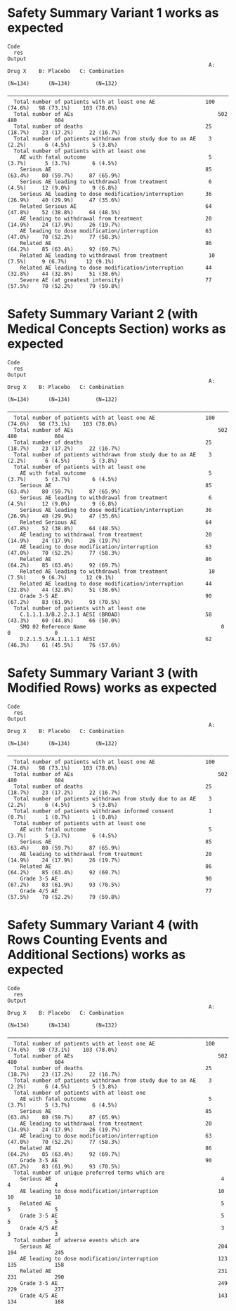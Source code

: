 # Safety Summary Variant 1 works as expected

    Code
      res
    Output
                                                                    A: Drug X    B: Placebo   C: Combination
                                                                     (N=134)      (N=134)        (N=132)    
      ——————————————————————————————————————————————————————————————————————————————————————————————————————
      Total number of patients with at least one AE                100 (74.6%)   98 (73.1%)    103 (78.0%)  
      Total number of AEs                                              502          480            604      
      Total number of deaths                                       25 (18.7%)    23 (17.2%)     22 (16.7%)  
      Total number of patients withdrawn from study due to an AE    3 (2.2%)      6 (4.5%)       5 (3.8%)   
      Total number of patients with at least one                                                            
        AE with fatal outcome                                       5 (3.7%)      5 (3.7%)       6 (4.5%)   
        Serious AE                                                 85 (63.4%)    80 (59.7%)     87 (65.9%)  
        Serious AE leading to withdrawal from treatment             6 (4.5%)     12 (9.0%)       9 (6.8%)   
        Serious AE leading to dose modification/interruption       36 (26.9%)    40 (29.9%)     47 (35.6%)  
        Related Serious AE                                         64 (47.8%)    52 (38.8%)     64 (48.5%)  
        AE leading to withdrawal from treatment                    20 (14.9%)    24 (17.9%)     26 (19.7%)  
        AE leading to dose modification/interruption               63 (47.0%)    70 (52.2%)     77 (58.3%)  
        Related AE                                                 86 (64.2%)    85 (63.4%)     92 (69.7%)  
        Related AE leading to withdrawal from treatment             10 (7.5%)     9 (6.7%)      12 (9.1%)   
        Related AE leading to dose modification/interruption       44 (32.8%)    44 (32.8%)     51 (38.6%)  
        Severe AE (at greatest intensity)                          77 (57.5%)    70 (52.2%)     79 (59.8%)  

# Safety Summary Variant 2 (with Medical Concepts Section) works as expected

    Code
      res
    Output
                                                                    A: Drug X    B: Placebo   C: Combination
                                                                     (N=134)      (N=134)        (N=132)    
      ——————————————————————————————————————————————————————————————————————————————————————————————————————
      Total number of patients with at least one AE                100 (74.6%)   98 (73.1%)    103 (78.0%)  
      Total number of AEs                                              502          480            604      
      Total number of deaths                                       25 (18.7%)    23 (17.2%)     22 (16.7%)  
      Total number of patients withdrawn from study due to an AE    3 (2.2%)      6 (4.5%)       5 (3.8%)   
      Total number of patients with at least one                                                            
        AE with fatal outcome                                       5 (3.7%)      5 (3.7%)       6 (4.5%)   
        Serious AE                                                 85 (63.4%)    80 (59.7%)     87 (65.9%)  
        Serious AE leading to withdrawal from treatment             6 (4.5%)     12 (9.0%)       9 (6.8%)   
        Serious AE leading to dose modification/interruption       36 (26.9%)    40 (29.9%)     47 (35.6%)  
        Related Serious AE                                         64 (47.8%)    52 (38.8%)     64 (48.5%)  
        AE leading to withdrawal from treatment                    20 (14.9%)    24 (17.9%)     26 (19.7%)  
        AE leading to dose modification/interruption               63 (47.0%)    70 (52.2%)     77 (58.3%)  
        Related AE                                                 86 (64.2%)    85 (63.4%)     92 (69.7%)  
        Related AE leading to withdrawal from treatment             10 (7.5%)     9 (6.7%)      12 (9.1%)   
        Related AE leading to dose modification/interruption       44 (32.8%)    44 (32.8%)     51 (38.6%)  
        Grade 3-5 AE                                               90 (67.2%)    83 (61.9%)     93 (70.5%)  
      Total number of patients with at least one                                                            
        C.1.1.1.3/B.2.2.3.1 AESI (BROAD)                           58 (43.3%)    60 (44.8%)     66 (50.0%)  
        SMQ 02 Reference Name                                           0            0              0       
        D.2.1.5.3/A.1.1.1.1 AESI                                   62 (46.3%)    61 (45.5%)     76 (57.6%)  

# Safety Summary Variant 3 (with Modified Rows) works as expected

    Code
      res
    Output
                                                                    A: Drug X    B: Placebo   C: Combination
                                                                     (N=134)      (N=134)        (N=132)    
      ——————————————————————————————————————————————————————————————————————————————————————————————————————
      Total number of patients with at least one AE                100 (74.6%)   98 (73.1%)    103 (78.0%)  
      Total number of AEs                                              502          480            604      
      Total number of deaths                                       25 (18.7%)    23 (17.2%)     22 (16.7%)  
      Total number of patients withdrawn from study due to an AE    3 (2.2%)      6 (4.5%)       5 (3.8%)   
      Total number of patients withdrawn informed consent           1 (0.7%)      1 (0.7%)       1 (0.8%)   
      Total number of patients with at least one                                                            
        AE with fatal outcome                                       5 (3.7%)      5 (3.7%)       6 (4.5%)   
        Serious AE                                                 85 (63.4%)    80 (59.7%)     87 (65.9%)  
        AE leading to withdrawal from treatment                    20 (14.9%)    24 (17.9%)     26 (19.7%)  
        Related AE                                                 86 (64.2%)    85 (63.4%)     92 (69.7%)  
        Grade 3-5 AE                                               90 (67.2%)    83 (61.9%)     93 (70.5%)  
        Grade 4/5 AE                                               77 (57.5%)    70 (52.2%)     79 (59.8%)  

# Safety Summary Variant 4 (with Rows Counting Events and Additional Sections) works as expected

    Code
      res
    Output
                                                                    A: Drug X    B: Placebo   C: Combination
                                                                     (N=134)      (N=134)        (N=132)    
      ——————————————————————————————————————————————————————————————————————————————————————————————————————
      Total number of patients with at least one AE                100 (74.6%)   98 (73.1%)    103 (78.0%)  
      Total number of AEs                                              502          480            604      
      Total number of deaths                                       25 (18.7%)    23 (17.2%)     22 (16.7%)  
      Total number of patients withdrawn from study due to an AE    3 (2.2%)      6 (4.5%)       5 (3.8%)   
      Total number of patients with at least one                                                            
        AE with fatal outcome                                       5 (3.7%)      5 (3.7%)       6 (4.5%)   
        Serious AE                                                 85 (63.4%)    80 (59.7%)     87 (65.9%)  
        AE leading to withdrawal from treatment                    20 (14.9%)    24 (17.9%)     26 (19.7%)  
        AE leading to dose modification/interruption               63 (47.0%)    70 (52.2%)     77 (58.3%)  
        Related AE                                                 86 (64.2%)    85 (63.4%)     92 (69.7%)  
        Grade 3-5 AE                                               90 (67.2%)    83 (61.9%)     93 (70.5%)  
      Total number of unique preferred terms which are                                                      
        Serious AE                                                      4            4              4       
        AE leading to dose modification/interruption                   10            10             10      
        Related AE                                                      5            5              5       
        Grade 3-5 AE                                                    5            5              5       
        Grade 4/5 AE                                                    3            3              3       
      Total number of adverse events which are                                                              
        Serious AE                                                     204          194            245      
        AE leading to dose modification/interruption                   123          135            158      
        Related AE                                                     231          231            290      
        Grade 3-5 AE                                                   249          229            277      
        Grade 4/5 AE                                                   143          134            168      

